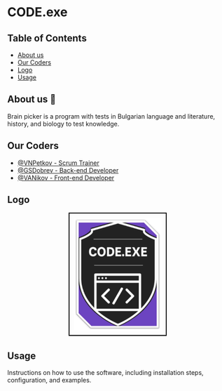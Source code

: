 # CODE.exe

## Table of Contents
- [About us](#about-us)
- [Our Coders](#our-coders)
- [Logo](#logo)
- [Usage](#usage)


## About us 👋
Brain picker is a program with tests in Bulgarian language and literature, history, and biology to test knowledge.

## Our Coders
- [@VNPetkov - Scrum Trainer](https://www.github.com/V5kov8)
- [@GSDobrev - Back-end Developer](https://www.github.com/GSDobrev23)
- [@VANikov - Front-end Developer](https://www.github.com/VANikov23)

## Logo
<p align="center">
  <img src="image.jfif" alt="Logo" width="200" style="border: 2px solid black; padding: 10px;"/>
</p>

## Usage
Instructions on how to use the software, including installation steps, configuration, and examples.

